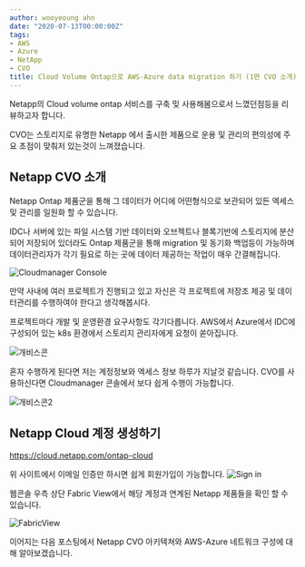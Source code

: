 ```yaml
---
author: wooyeoung ahn
date: "2020-07-13T00:00:00Z"
tags:
- AWS
- Azure
- NetApp
- CVO
title: Cloud Volume Ontap으로 AWS-Azure data migration 하기 (1편 CVO 소개)
---
```


Netapp의 Cloud volume ontap 서비스를 구축 밎 사용해봄으로서 느꼈던점등을 리뷰하고자 합니다.

CVO는 스토리지로 유명한 Netapp 에서 출시한 제품으로 운용 및 관리의 편의성에 주요 초점이 맞춰저 있는것이 느껴졌습니다.

## Netapp CVO 소개
Netapp Ontap 제품군을 통해 그 데이터가 어디에 어떤형식으로 보관되어 있든 엑세스 및 관리를 일원화 할 수 있습니다.

IDC나 서버에 있는 파일 시스템 기반 데이터와 오브젝트나 블록기반에 스토리지에 분산되어 저장되어 있더라도 
Ontap 제품군을 통해 migration 및 동기화 백업등이 가능하며 데이터관리자가 각기 필요로 하는 곳에 데이터 제공하는 작업이 매우 간결해집니다.

![Cloudmanager Console](/files\blog\CVO\Cloudmanager.png)

만약 사내에 여러 프로젝트가 진행되고 있고 자신은 각 프로젝트에 저장조 제공 및 데이터관리를 수행하여야 한다고 생각해봅시다.

프로젝트마다 개발 및 운영환경 요구사항도 각기다릅니다. 
AWS에서 Azure에서 IDC에 구성되어 있는 k8s 환경에서 스토리지 관리자에게 요청이 쏟아집니다.

![개비스콘](/files\blog\CVO\gaviscon.png)

혼자 수행하게 된다면 저는 계정정보와 엑세스 정보 하루가 지날것 같습니다.
CVO를 사용하신다면 Cloudmanager 콘솔에서 보다 쉽게 수행이 가능합니다.

![개비스콘2](/files\blog\CVO\gaviscon2.png)

## Netapp Cloud 계정 생성하기

https://cloud.netapp.com/ontap-cloud

위 사이트에서 이메일 인증만 하시면 쉽게 회원가입이 가능합니다.
![Sign in](/files\blog\CVO\netappcloudsignin.png)

웹콘솔 우측 상단 Fabric View에서 해당 계정과 연계된 Netapp 제품들을 확인 할 수 있습니다.

![FabricView](/files\blog\CVO\netappFabricView.png)

이어지는 다음 포스팅에서 Netapp CVO 아키텍쳐와 AWS-Azure 네트워크 구성에 대해 알아보겠습니다.





